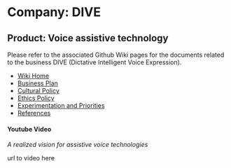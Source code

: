 # Company: DIVE
## Product: Voice assistive technology

Please refer to the associated Github Wiki pages for the documents related to the business DIVE (Dictative Intelligent Voice Expression).
- [Wiki Home](https://github.com/GROUP-10-CS230/dive-first-product/wiki)
- [Business Plan](https://github.com/GROUP-10-CS230/dive-first-product/wiki/Business-Plan)
- [Cultural Policy](https://github.com/GROUP-10-CS230/dive-first-product/wiki/Cultural-Policy)
- [Ethics Policy](https://github.com/GROUP-10-CS230/dive-first-product/wiki/Ethics-Policy)
- [Experimentation and Priorities](https://github.com/GROUP-10-CS230/dive-first-product/wiki/Experimentation-and-Priorities)
- [References](https://github.com/GROUP-10-CS230/dive-first-product/wiki/References)

#### Youtube Video
*A realized vision for assistive voice technologies*

url to video here
